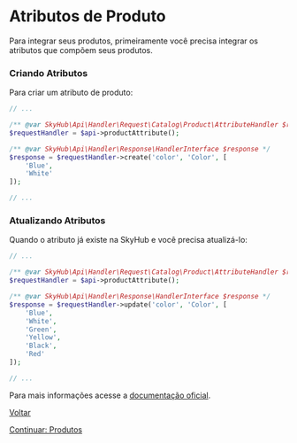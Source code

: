 # Atributos de Produto

Para integrar seus produtos, primeiramente você precisa integrar os atributos que compõem seus produtos.

### Criando Atributos

Para criar um atributo de produto:

```php
// ...

/** @var SkyHub\Api\Handler\Request\Catalog\Product\AttributeHandler $requestHandler */
$requestHandler = $api->productAttribute();

/** @var SkyHub\Api\Handler\Response\HandlerInterface $response */
$response = $requestHandler->create('color', 'Color', [
    'Blue',
    'White'
]);

// ...
```

### Atualizando Atributos

Quando o atributo já existe na SkyHub e você precisa atualizá-lo:

```php
// ...

/** @var SkyHub\Api\Handler\Request\Catalog\Product\AttributeHandler $requestHandler */
$requestHandler = $api->productAttribute();

/** @var SkyHub\Api\Handler\Response\HandlerInterface $response */
$response = $requestHandler->update('color', 'Color', [
    'Blue',
    'White',
    'Green',
    'Yellow',
    'Black',
    'Red'
]);

// ...
```

Para mais informações acesse a [documentação oficial](https://skyhub.gelato.io/docs/versions/1.1/resources/attributes).

[Voltar](../../../../README.md)

[Continuar: Produtos](PRODUCTS.md)
